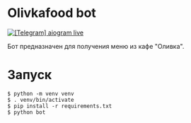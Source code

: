 # Olivkafood bot
[![\[Telegram\] aiogram live](https://img.shields.io/badge/telegram-aiogram-blue.svg?style=flat-square)](https://t.me/aiogram_live)

Бот предназначен для получения меню из кафе "Оливка".

# Запуск
```shell
$ python -m venv venv
$ . venv/bin/activate
$ pip install -r requirements.txt
$ python bot
```
